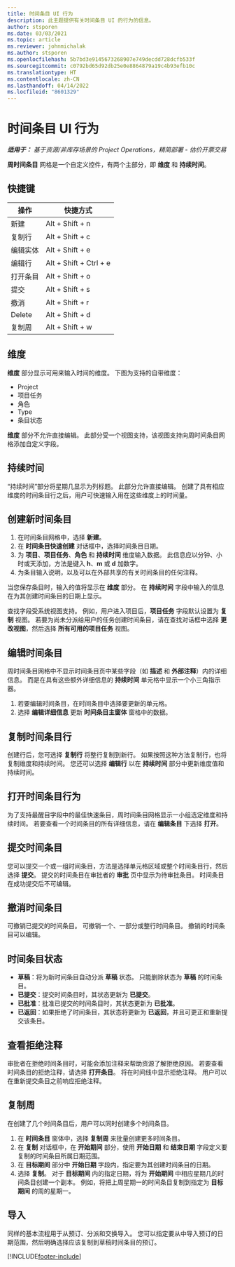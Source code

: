 ```yaml
---
title: 时间条目 UI 行为
description: 此主题提供有关时间条目 UI 的行为的信息。
author: stsporen
ms.date: 03/03/2021
ms.topic: article
ms.reviewer: johnmichalak
ms.author: stsporen
ms.openlocfilehash: 5b7bd3e9145673268907e749decdd728dcfb533f
ms.sourcegitcommit: c0792bd65d92db25e0e8864879a19c4b93efb10c
ms.translationtype: HT
ms.contentlocale: zh-CN
ms.lasthandoff: 04/14/2022
ms.locfileid: "8601329"
---
```

# <a name="time-entry-ui-behavior"></a>时间条目 UI 行为

_**适用于：** 基于资源/非库存场景的 Project Operations，精简部署 - 估价开票交易_


**周时间条目** 网格是一个自定义控件，有两个主部分，即 **维度** 和 **持续时间**。

## <a name="keyboard-shortcuts"></a>快捷键
| 操作​        | 快捷方式                  |
|------------   |------------------------   |
| 新建​​           | Alt + Shift + n           |
| 复制行      | Alt + Shift + c           |
| 编辑实体    | Alt + Shift + e           |
| 编辑行      | Alt + Shift + Ctrl + e    |
| 打开条目    | Alt + Shift + o           |
| 提交​​        | Alt + Shift + s           |
| 撤消        | Alt + Shift + r           |
| Delete        | Alt + Shift + d           |
| 复制周     | Alt + Shift + w           |

## <a name="dimensions"></a>维度
**维度** 部分显示可用来输入时间的维度。 下图为支持的自带维度：

  - Project
  - 项目任务
  - 角色
  - Type
  - 条目状态

**维度** 部分不允许直接编辑。 此部分受一个视图支持，该视图支持向周时间条目网格添加自定义字段。

## <a name="duration"></a>持续时间
“持续时间”部分将星期几显示为列标题。 此部分允许直接编辑。 创建了具有相应维度的时间条目行之后，用户可快速输入用在这些维度上的时间量。

## <a name="create-a-new-time-entry"></a>创建新时间条目

1. 在时间条目网格中，选择 **新建**。 
2. 在 **时间条目快速创建** 对话框中，选择时间条目日期。
3. 为 **项目**、**项目任务**、**角色** 和 **持续时间** 维度输入数据。 此信息应以分钟、小时或天添加，方法是键入 **h**、**m** 或 **d** 加数字。 
4. 为条目输入说明，以及可以在外部共享的有关时间条目的任何注释。 

当您保存条目时，输入的值将显示在 **维度** 部分。 在 **持续时间** 字段中输入的信息在为其创建时间条目的日期上显示。

查找字段受系统视图支持。 例如，用户进入项目后，**项目任务** 字段默认设置为 **复制** 视图。 若要为尚未分派给用户的任务创建时间条目，请在查找对话框中选择 **更改视图**，然后选择 **所有可用的项目任务** 视图。

## <a name="edit-a-time-entry"></a>编辑时间条目 
周时间条目网格中不显示时间条目页中某些字段（如 **描述** 和 **外部注释**）内的详细信息。 而是在具有这些额外详细信息的 **持续时间** 单元格中显示一个小三角指示器。 

1. 若要编辑时间条目，在时间条目中选择要更新的单元格。
2. 选择 **编辑详细信息** 更新 **时间条目主窗体** 窗格中的数据。 

## <a name="copy-a-time-entry-row"></a>复制时间条目行
创建行后，您可选择 **复制行** 将整行复制到新行。 如果按照这种方法复制行，也将复制维度和持续时间。 您还可以选择 **编辑行** 以在 **持续时间** 部分中更新维度值和持续时间。

## <a name="open-a-time-entry-behavior"></a>打开时间条目行为
为了支持最醒目字段中的最佳快速条目，周时间条目网格显示一小组选定维度和持续时间。 若要查看一个时间条目的所有详细信息，请在 **编辑条目** 下选择 **打开**。

## <a name="submit-a-time-entry"></a>提交时间条目
您可以提交一个或一组时间条目，方法是选择单元格区域或整个时间条目行，然后选择 **提交**。 提交的时间条目在审批者的 **审批** 页中显示为待审批条目。 时间条目在成功提交后不可编辑。

## <a name="recall-a-time-entry"></a>撤消时间条目
可撤销已提交的时间条目。 可撤销一个、一部分或整行时间条目。 撤销的时间条目可以编辑。

## <a name="time-entry-status"></a>时间条目状态

- **草稿**：将为新时间条目自动分派 **草稿** 状态。 只能删除状态为 **草稿** 的时间条目。
- **已提交**：提交时间条目时，其状态更新为 **已提交**。 
- **已批准**：批准已提交的时间条目时，其状态更新为 **已批准**。 
- **已返回**：如果拒绝了时间条目，其状态将更新为 **已返回**，并且可更正和重新提交该条目。 

## <a name="view-rejection-comments"></a>查看拒绝注释
审批者在拒绝时间条目时，可能会添加注释来帮助资源了解拒绝原因。 若要查看时间条目的拒绝注释，请选择 **打开条目**。 将在时间线中显示拒绝注释。 用户可以在重新提交条目之前响应拒绝注释。

## <a name="copy-week"></a>复制周
在创建了几个时间条目后，用户可以同时创建多个时间条目。

1. 在 **时间条目** 窗体中，选择 **复制周** 来批量创建更多时间条目。 
2. 在 **复制** 对话框中，在 **开始期间** 部分，使用 **开始日期** 和 **结束日期** 字段定义要复制的时间条目所属日期范围。 
3. 在 **目标期间** 部分中 **开始日期** 字段内，指定要为其创建时间条目的日期。 
4. 选择 **复制**。 对于 **目标期间** 内的指定日期，将为 **开始期间** 中相应星期几的时间条目创建一个副本。 例如，将把上周星期一的时间条目复制到指定为 **目标期间** 的周的星期一。

## <a name="import"></a>导入
同样的基本流程用于从预订、分派和交换导入。 您可以指定要从中导入预订的日期范围，然后明确选择应该复制到草稿时间条目的预订。 


[!INCLUDE[footer-include](../includes/footer-banner.md)]
